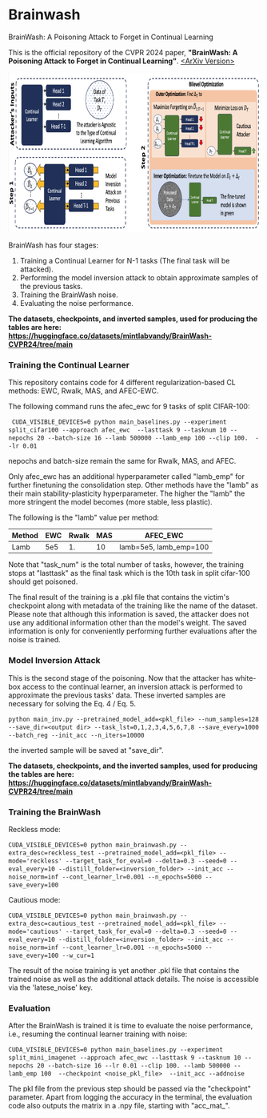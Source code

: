 # Brainwash
BrainWash: A Poisoning Attack to Forget in Continual Learning



This is the official repository of the CVPR 2024 paper, **"BrainWash: A Poisoning Attack to Forget in Continual Learning"**. [\<ArXiv Version\>](https://arxiv.org/pdf/2311.11995.pdf)

<p align="center">
    <img src="./assets/overview.png" width="820" height="320" />
</p>



BrainWash has four stages: 

1. Training a Continual Learner for N-1 tasks (The final task will be attacked). 
2. Performing the model inversion attack to obtain approximate samples of the previous tasks.
3. Training the BrainWash noise. 
4. Evaluating the noise performance.

**The datasets, checkpoints, and inverted samples, used for producing the tables are here: https://huggingface.co/datasets/mintlabvandy/BrainWash-CVPR24/tree/main**

### Training the Continual Learner
This repository contains code for 4 different regularization-based CL methods: EWC, Rwalk, MAS, and AFEC-EWC. 

The following command runs the afec_ewc for 9 tasks of split CIFAR-100:

```
 CUDA_VISIBLE_DEVICES=0 python main_baselines.py --experiment split_cifar100 --approach afec_ewc  --lasttask 9 --tasknum 10 --nepochs 20 --batch-size 16 --lamb 500000 --lamb_emp 100 --clip 100.  --lr 0.01
```

nepochs and batch-size remain the same for Rwalk, MAS, and AFEC. 

Only afec_ewc has an additional hyperparameter called "lamb_emp" for further finetuning the consolidation step. Other methods have the "lamb" as their main stability-plasticity hyperparameter. The higher the "lamb" the more stringent the model becomes (more stable, less plastic). 

The following is the "lamb" value per method:

| Method    | EWC |Rwalk |MAS |AFEC_EWC |
|  -------- | -- |-- |-- |-- |
| Lamb  | 5e5 | 1. | 10 | lamb=5e5, lamb_emp=100

Note that "task_num" is the total number of tasks, however, the training stops at "lasttask" as the final task which is the 10th task in split cifar-100 should get poisoned. 

The final result of the training is a .pkl file that contains the victim's checkpoint along with metadata of the training like the name of the dataset. Please note that although this information is saved, the attacker does not use any additional information other than the model's weight. The saved information is only for conveniently performing further evaluations after the noise is trained. 


### Model Inversion Attack
This is the second stage of the poisoning. Now that the attacker has white-box access to the continual learner, an inversion attack is performed to approximate the previous tasks' data. These inverted samples are necessary for solving the Eq. 4 / Eq. 5. 

```
python main_inv.py --pretrained_model_add=<pkl_file> --num_samples=128 --save_dir=<output dir> --task_lst=0,1,2,3,4,5,6,7,8 --save_every=1000 --batch_reg --init_acc --n_iters=10000
```

the inverted sample will be saved at "save_dir". 

**The datasets, checkpoints, and the inverted samples, used for producing the tables are here: https://huggingface.co/datasets/mintlabvandy/BrainWash-CVPR24/tree/main**

### Training the BrainWash
Reckless mode:
```
CUDA_VISIBLE_DEVICES=0 python main_brainwash.py --extra_desc=reckless_test --pretrained_model_add=<pkl_file> --mode='reckless' --target_task_for_eval=0 --delta=0.3 --seed=0 --eval_every=10 --distill_folder=<inversion_folder> --init_acc --noise_norm=inf --cont_learner_lr=0.001 --n_epochs=5000 --save_every=100 
```

Cautious mode:
```
CUDA_VISIBLE_DEVICES=0 python main_brainwash.py --extra_desc=cautious_test --pretrained_model_add=<pkl_file> --mode='cautious' --target_task_for_eval=0 --delta=0.3 --seed=0 --eval_every=10 --distill_folder=<inversion_folder> --init_acc --noise_norm=inf --cont_learner_lr=0.001 --n_epochs=5000 --save_every=100 --w_cur=1
```

The result of the noise training is yet another .pkl file that contains the trained noise as well as the additional attack details. 
The noise is accessible via the 'latese_noise' key. 

### Evaluation
After the BrainWash is trained it is time to evaluate the noise performance, i.e., resuming the continual learner training with noise:

```
CUDA_VISIBLE_DEVICES=0 python main_baselines.py --experiment split_mini_imagenet --approach afec_ewc --lasttask 9 --tasknum 10 --nepochs 20 --batch-size 16 --lr 0.01 --clip 100. --lamb 500000 --lamb_emp 100  --checkpoint <noise_pkl_file>  --init_acc --addnoise
```

The pkl file from the previous step should be passed via the "checkpoint" parameter. 
Apart from logging the accuracy in the terminal, the evaluation code also outputs the matrix in a .npy file, starting with "acc_mat_". 